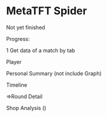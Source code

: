 # MetaTFT Spider

Not yet finished

Progress:

1 Get data of a match by tab

Player

Personal Summary (not include Graph)

Timeline

=>Round Detail

  Shop Analysis ()
